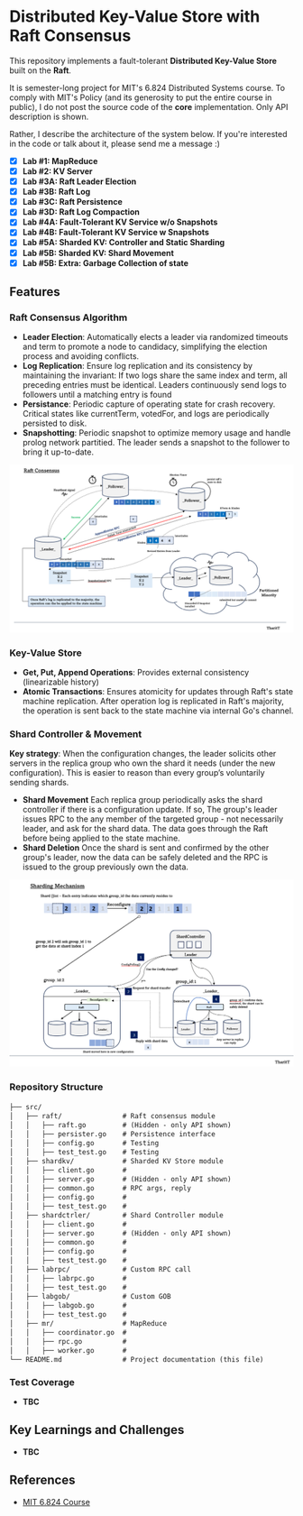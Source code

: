 # Distributed Key-Value Store with Raft Consensus

This repository implements a fault-tolerant **Distributed Key-Value Store** built on the **Raft**.

It is semester-long project for MIT's 6.824 Distributed Systems course.
To comply with MIT's Policy (and its generosity to put the entire course in public), I do not post the source code of the **core** implementation. Only API description is shown.

Rather, I describe the architecture of the system below. If you're interested in the code or talk about it, please send me a message :) 

- [x] **Lab #1: MapReduce**
- [x] **Lab #2: KV Server**
- [x] **Lab #3A: Raft Leader Election**
- [x] **Lab #3B: Raft Log**
- [x] **Lab #3C: Raft Persistence**
- [x] **Lab #3D: Raft Log Compaction**
- [x] **Lab #4A: Fault-Tolerant KV Service w/o Snapshots**
- [x] **Lab #4B: Fault-Tolerant KV Service w Snapshots**
- [x] **Lab #5A: Sharded KV: Controller and Static Sharding**
- [x] **Lab #5B: Sharded KV: Shard Movement**
- [x] **Lab #5B: Extra: Garbage Collection of state**

## Features

### Raft Consensus Algorithm

- **Leader Election**: Automatically elects a leader via randomized timeouts and term to promote a node to candidacy, simplifying the election process and avoiding conflicts.
- **Log Replication**: Ensure log replication and its consistency by maintaining the invariant: If two logs share the same index and term, all preceding entries must be identical.
  Leaders continuously send logs to followers until a matching entry is found
- **Persistance**: Periodic capture of operating state for crash recovery. Critical states like currentTerm, votedFor, and logs are periodically persisted to disk.
- **Snapshotting**: Periodic snapshot to optimize memory usage and handle prolog network partitied. The leader sends a snapshot to the follower to bring it up-to-date.

<p align="center">
<img src="./asset//raft.PNG" alt="Raft Mechanism Diagram" width="600"/>
</p>

### Key-Value Store

- **Get, Put, Append Operations**: Provides external consistency (linearizable history)
- **Atomic Transactions**: Ensures atomicity for updates through Raft's state machine replication. After operation log is replicated in Raft's majority, the operation is sent back to the state machine via internal Go's channel.

### Shard Controller & Movement

**Key strategy**: When the configuration changes, the leader solicits other servers in the replica group who own the shard it needs (under the new configuration). This is easier to reason than every group’s voluntarily sending shards.

- **Shard Movement** Each replica group periodically asks the shard controller if there is a configuration update. If so, The group's leader issues RPC to the any member of the targeted group - not necessarily leader, and ask for the shard data. The data goes through the Raft before being applied to the state machine.
- **Shard Deletion** Once the shard is sent and confirmed by the other group's leader, now the data can be safely deleted and the RPC is issued to the group previously own the data.

<p align="center">
<img src="./asset/shard.PNG" alt="Raft Mechanism Diagram" width="600"/>
</p>

### Repository Structure

```plaintext
├── src/
│   ├── raft/               # Raft consensus module
│   │   ├── raft.go         # (Hidden - only API shown)
│   │   ├── persister.go    # Persistence interface
│   │   ├── config.go       # Testing
│   │   ├── test_test.go    # Testing
│   ├── shardkv/            # Sharded KV Store module
│   │   ├── client.go       #
│   │   ├── server.go       # (Hidden - only API shown)
│   │   ├── common.go       # RPC args, reply
│   │   ├── config.go       #
│   │   ├── test_test.go    #
│   ├── shardctrler/        # Shard Controller module
│   │   ├── client.go       #
│   │   ├── server.go       # (Hidden - only API shown)
│   │   ├── common.go       #
│   │   ├── config.go       #
│   │   ├── test_test.go    #
│   ├── labrpc/             # Custom RPC call
│   │   ├── labrpc.go       #
│   │   ├── test_test.go    #
│   ├── labgob/             # Custom GOB
│   │   ├── labgob.go       #
│   │   ├── test_test.go    #
│   ├── mr/                 # MapReduce
│   │   ├── coordinator.go  #
│   │   ├── rpc.go          #
│   │   ├── worker.go       #
└── README.md               # Project documentation (this file)
```

### Test Coverage

- **TBC**

## Key Learnings and Challenges

- **TBC**

## References

- [MIT 6.824 Course](https://pdos.csail.mit.edu/6.824/)
